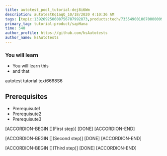 ```yaml
---
title: autotest_pool_tutorial-dej8i6Wm
description: autotestKq1aqQ_10/18/2020 4:10:36 AM
tags: [topic:139269250608756787992873,products:tech/73554900100700000996,tutorial:experience/advanced]
primary_tag: tutorial:product/sapHana
time: 540
author_profile: https://github.com/ksAutotests
author_name: ksAutotests
---
```

### You will learn
- You will learn this
- and that

autotest tutorial text6668S6

## Prerequisites
- Prerequisute1
- Prerequisute2
- Prerequisute3

[ACCORDION-BEGIN [](First step)]
[DONE]
[ACCORDION-END]

[ACCORDION-BEGIN [](Second step)]
[DONE]
[ACCORDION-END]

[ACCORDION-BEGIN [](Third step)]
[DONE]
[ACCORDION-END]

